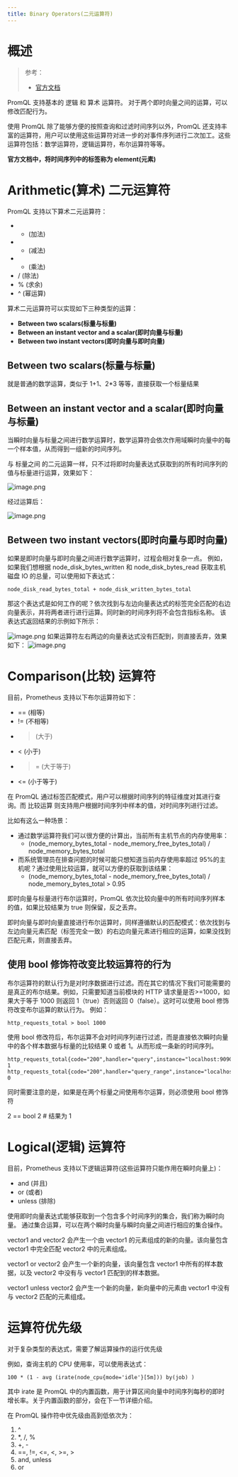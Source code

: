 ```yaml
---
title: Binary Operators(二元运算符)
---
```


# 概述

> 参考：
> - [官方文档](https://prometheus.io/docs/prometheus/latest/querying/operators/#binary-operators)

PromQL 支持基本的 逻辑 和 算术 运算符。 对于两个即时向量之间的运算，可以修改匹配行为。

使用 PromQL 除了能够方便的按照查询和过滤时间序列以外，PromQL 还支持丰富的运算符，用户可以使用这些运算符对进一步的对事件序列进行二次加工。这些运算符包括：数学运算符，逻辑运算符，布尔运算符等等。

**官方文档中，将时间序列中的标签称为 element(元素)**

# Arithmetic(算术) 二元运算符

PromQL 支持以下算术二元运算符：

- - (加法)
- - (减法)
- - (乘法)
- / (除法)
- % (求余)
- ^ (幂运算)

算术二元运算符可以实现如下三种类型的运算：

- **Between two scalars(标量与标量)**
- **Between an instant vector and a scalar(即时向量与标量)**
- **Between two instant vectors(即时向量与即时向量)**

## Between two scalars(标量与标量)

就是普通的数学运算，类似于 1+1、2\*3 等等，直接获取一个标量结果

## Between an instant vector and a scalar(即时向量与标量)

当瞬时向量与标量之间进行数学运算时，数学运算符会依次作用域瞬时向量中的每一个样本值，从而得到一组新的时间序列。

与 标量之间 的二元运算一样，只不过将即时向量表达式获取到的所有时间序列的值与标量进行运算，效果如下：

![image.png](https://notes-learning.oss-cn-beijing.aliyuncs.com/zpuhbm/1626438137638-8b462402-4042-4c0d-b030-fc186973d5ab.png)

经过运算后：

![image.png](https://notes-learning.oss-cn-beijing.aliyuncs.com/zpuhbm/1626438160237-51de2eda-a03a-494a-8b86-16ffdaeb0551.png)

## Between two instant vectors(即时向量与即时向量)

如果是即时向量与即时向量之间进行数学运算时，过程会相对复杂一点。 例如，如果我们想根据 node_disk_bytes_written 和 node_disk_bytes_read 获取主机磁盘 IO 的总量，可以使用如下表达式：

```promql
node_disk_read_bytes_total + node_disk_written_bytes_total
```

那这个表达式是如何工作的呢？依次找到与左边向量表达式的标签完全匹配的右边向量表示，并将两者进行进行运算。同时新的时间序列将不会包含指标名称。 该表达式返回结果的示例如下所示：

![image.png](https://notes-learning.oss-cn-beijing.aliyuncs.com/zpuhbm/1626440024200-621fc788-29f8-4455-b933-4dbc3fa3a881.png)
如果运算符左右两边的向量表达式没有匹配到，则直接丢弃，效果如下：
![image.png](https://notes-learning.oss-cn-beijing.aliyuncs.com/zpuhbm/1626440170722-a5bee3be-4df9-4553-9525-3aadd8c193f0.png)

# Comparison(比较) 运算符

目前，Prometheus 支持以下布尔运算符如下：

- \== (相等)
- != (不相等)
- > (大于)
- < (小于)
- > \= (大于等于)
- <= (小于等于)

在 PromQL 通过标签匹配模式，用户可以根据时间序列的特征维度对其进行查询。而 比较运算 则支持用户根据时间序列中样本的值，对时间序列进行过滤。

比如有这么一种场景：

- 通过数学运算符我们可以很方便的计算出，当前所有主机节点的内存使用率：
  - (node_memory_bytes_total - node_memory_free_bytes_total) / node_memory_bytes_total
- 而系统管理员在排查问题的时候可能只想知道当前内存使用率超过 95%的主机呢？通过使用比较运算，就可以方便的获取到该结果：
  - (node_memory_bytes_total - node_memory_free_bytes_total) / node_memory_bytes_total > 0.95

即时向量与标量进行布尔运算时，PromQL 依次比较向量中的所有时间序列样本的值，如果比较结果为 true 则保留，反之丢弃。

即时向量与即时向量直接进行布尔运算时，同样遵循默认的匹配模式：依次找到与左边向量元素匹配（标签完全一致）的右边向量元素进行相应的运算，如果没找到匹配元素，则直接丢弃。

## 使用 bool 修饰符改变比较运算符的行为

布尔运算符的默认行为是对时序数据进行过滤。而在其它的情况下我们可能需要的是真正的布尔结果。例如，只需要知道当前模块的 HTTP 请求量是否>=1000，如果大于等于 1000 则返回 1（true）否则返回 0（false）。这时可以使用 bool 修饰符改变布尔运算的默认行为。 例如：

    http_requests_total > bool 1000

使用 bool 修改符后，布尔运算不会对时间序列进行过滤，而是直接依次瞬时向量中的各个样本数据与标量的比较结果 0 或者 1。从而形成一条新的时间序列。

    http_requests_total{code="200",handler="query",instance="localhost:9090",job="prometheus",method="get"}  1
    http_requests_total{code="200",handler="query_range",instance="localhost:9090",job="prometheus",method="get"}  0

同时需要注意的是，如果是在两个标量之间使用布尔运算，则必须使用 bool 修饰符

2 == bool 2 # 结果为 1

# Logical(逻辑) 运算符

目前，Prometheus 支持以下逻辑运算符(这些运算符只能作用在瞬时向量上)：

- and (并且)
- or (或者)
- unless (排除)

使用即时向量表达式能够获取到一个包含多个时间序列的集合，我们称为瞬时向量。 通过集合运算，可以在两个瞬时向量与瞬时向量之间进行相应的集合操作。

vector1 and vector2 会产生一个由 vector1 的元素组成的新的向量。该向量包含 vector1 中完全匹配 vector2 中的元素组成。

vector1 or vector2 会产生一个新的向量，该向量包含 vector1 中所有的样本数据，以及 vector2 中没有与 vector1 匹配到的样本数据。

vector1 unless vector2 会产生一个新的向量，新向量中的元素由 vector1 中没有与 vector2 匹配的元素组成。

# 运算符优先级

对于复杂类型的表达式，需要了解运算操作的运行优先级

例如，查询主机的 CPU 使用率，可以使用表达式：

```promql
100 * (1 - avg (irate(node_cpu{mode='idle'}[5m])) by(job) )
```

其中 irate 是 PromQL 中的内置函数，用于计算区间向量中时间序列每秒的即时增长率。关于内置函数的部分，会在下一节详细介绍。

在 PromQL 操作符中优先级由高到低依次为：

1. ^
2. \*, /, %
3. +, -
4. \==, !=, <=, <, >=, >
5. and, unless
6. or
